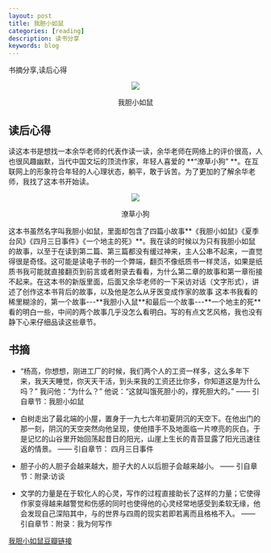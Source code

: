 ```yaml
---
layout: post
title: 我胆小如鼠
categories: [reading]
description: 读书分享
keywords: blog
---
```


书摘分享,读后心得

<div align="center"><img width="auto" height="auto" src="{{ assets_base_url }}/images/blog/我胆小如鼠.jpg"/>
<p>我胆小如鼠</p>
</div>

<!-- ![我胆小如鼠](https://raw.githubusercontent.com/Kingdomzhen/blog-photo/main/photo/我胆小如鼠.jpg){: width="192" height="192" style="display:block;margin:auto;"}
-->

## 读后心得
读这本书是想找一本余华老师的代表作读一读，余华老师在网络上的评价很高，人也很风趣幽默，当代中国文坛的顶流作家，年轻人喜爱的 **“潦草小狗” **。在互联网上的形象符合年轻的人心理状态，躺平，敢于诉苦。为了更加的了解余华老师，我找了这本书开始读。  
<div align="center"><img width="auto" height="auto" src="{{ assets_base_url }}/images/blog/潦草小狗.jpg"/>
<p>潦草小狗</p>
</div>
这本书虽然名字叫我胆小如鼠，里面却包含了四篇小故事**《我胆小如鼠》《夏季台风》《四月三日事件》《一个地主的死》**。我在读的时候以为只有我胆小如鼠的故事，以至于在读到第二篇、第三篇都没有缓过神来，主人公串不起来，一直觉得很是奇怪。这可能是读电子书的一个弊端，翻页不像纸质书一样灵活，如果是纸质书我可能就直接翻页到前言或者附录去看看，为什么第二章的故事和第一章衔接不起来。在这本书的新版里面，后面又余华老师的一下采访对话（文字形式），讲述了创作这本书背后的故事，以及他是怎么从牙医变成作家的故事  
这本书我看的稀里糊涂的，第一个故事---**我胆小入鼠**和最后一个故事---**一个地主的死**看的明白一些，中间的两个故事几乎没怎么看明白。写的有点文艺风格，我也没有静下心来仔细品读这些章节。


## 书摘

- “杨高，你想想，刚进工厂的时候，我们两个人的工资一样多，这么多年下来，我天天睡觉，你天天干活，到头来我的工资还比你多，你知道这是为什么吗？” 我问他：“为什么？” 他说：“这就叫饿死胆小的，撑死胆大的。”
—— 引自章节：我胆小如鼠  

- 白树走出了最北端的小屋，置身于一九七六年初夏阴沉的天空下。在他出门的那一刻，阴沉的天空突然向他呈现，使他措手不及地面临一片嘹亮的灰白。于是记忆的山谷里开始回荡起昔日的阳光，山崖上生长的青苔显露了阳光迅速往返的情景。
—— 引自章节： 四月三日事件


-  胆子小的人胆子会越来越大，胆子大的人以后胆子会越来越小。
—— 引自章节：附录:访谈
-  文学的力量是在于软化人的心灵，写作的过程直接助长了这样的力量；它使得作家变得越来越警觉和伤感的同时也使得他的心灵经常地感受到柔软无缘，他会发现自己深陷其中，与的世界与四周的现实若即若离而且格格不入。
—— 引自章节：附录：我为何写作
    

[我胆小如鼠豆瓣链接](https://book.douban.com/subject/36727318/)
